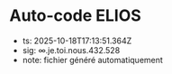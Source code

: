 # Auto-code ELIOS
- ts: 2025-10-18T17:13:51.364Z
- sig: ∞.je.toi.nous.432.528
- note: fichier généré automatiquement